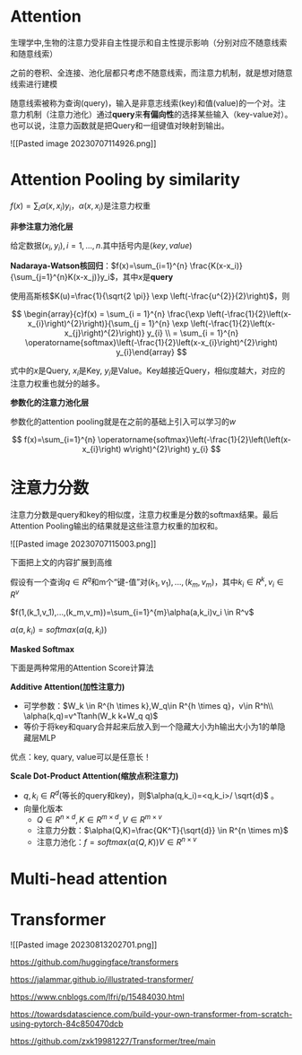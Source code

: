 # Attention

生理学中,生物的注意力受非自主性提示和自主性提示影响（分别对应不随意线索和随意线索）

之前的卷积、全连接、池化层都只考虑不随意线索，而注意力机制，就是想对随意线索进行建模

随意线索被称为查询(query)，输入是非意志线索(key)和值(value)的一个对。注意力机制（注意力池化）通过**query**来**有偏向性**的选择某些输入（key-value对）。也可以说，注意力函数就是把Query和一组键值对映射到输出。

![[Pasted image 20230707114926.png]]


# Attention Pooling by similarity

$f(x)= \sum_i \alpha(x,x_i)y_i$，$\alpha(x,x_i)$是注意力权重

**非参注意力池化层**

给定数据$(x_i,y_i),i=1,...,n.$其中括号内是$(key,value)$

**Nadaraya-Watson核回归**：$f(x)=\sum_{i=1}^{n} \frac{K(x-x_i)}{\sum_{j=1}^{n}K(x-x_j)}y_i$，其中$x$是**query**

使用高斯核$K(u)=\frac{1}{\sqrt{2 \pi}} \exp \left(-\frac{u^{2}}{2}\right)$，则

$$ \begin{array}{c}f(x) = \sum_{i = 1}^{n} \frac{\exp \left(-\frac{1}{2}\left(x-x_{i}\right)^{2}\right)}{\sum_{j = 1}^{n} \exp \left(-\frac{1}{2}\left(x-x_{j}\right)^{2}\right)} y_{i} \\ = \sum_{i = 1}^{n} \operatorname{softmax}\left(-\frac{1}{2}\left(x-x_{i}\right)^{2}\right) y_{i}\end{array} $$

式中的$x$是Query, $x_i$是Key, $y_i$是Value。Key越接近Query，相似度越大，对应的注意力权重也就分的越多。

**参数化的注意力池化层**

参数化的attention pooling就是在之前的基础上引入可以学习的$w$

$$ f(x)=\sum_{i=1}^{n} \operatorname{softmax}\left(-\frac{1}{2}\left(\left(x-x_{i}\right) w\right)^{2}\right) y_{i} $$

# **注意力分数**

注意力分数是query和key的相似度，注意力权重是分数的softmax结果。最后Attention Pooling输出的结果就是这些注意力权重的加权和。


![[Pasted image 20230707115003.png]]

下面把上文的内容扩展到高维

假设有一个查询$q \in R^q$和m个“键-值”对$(k_1,v_1),...,(k_m,v_m)$，其中$k_i \in R^k,v_i \in R^v$

$f(1,(k_1,v_1),...,(k_m,v_m))=\sum_{i=1}^{m}\alpha(a,k_i)v_i \in R^v$

$\alpha(a,k_i)=softmax(\alpha(q,k_i))$

**Masked Softmax**

下面是两种常用的Attention Score计算法

**Additive Attention(加性注意力)**

- 可学参数：$W_k \in R^{h \times k},W_q\in R^{h \times q}，v\in R^h\\ \alpha(k,q)=v^Ttanh(W_k k+W_q q)$
- 等价于将key和quary合并起来后放入到一个隐藏大小为h输出大小为1的单隐藏层MLP

优点：key, quary, value可以是任意长！

**Scale Dot-Product Attention(缩放点积注意力)**

- $q,k_i \in R^d$(等长的query和key)，则$\alpha(q,k_i)=<q,k_i>/ \sqrt{d}$ 。
- 向量化版本
    - $Q \in R^{n \times d},K \in R^{m \times d},V \in R^{m \times v}$
    - 注意力分数：$\alpha(Q,K)=\frac{QK^T}{\sqrt{d}} \in R^{n \times m}$
    - 注意力池化：$f=softmax(\alpha(Q,K))V \in R^{n \times v}$


# Multi-head attention









# Transformer
![[Pasted image 20230813202701.png]]


https://github.com/huggingface/transformers

https://jalammar.github.io/illustrated-transformer/

https://www.cnblogs.com/lfri/p/15484030.html

https://towardsdatascience.com/build-your-own-transformer-from-scratch-using-pytorch-84c850470dcb

https://github.com/zxk19981227/Transformer/tree/main
